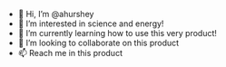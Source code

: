 - 👋 Hi, I’m @ahurshey
- 👀 I’m interested in science and energy!
- 🌱 I’m currently learning how to use this very product!
- 💞️ I’m looking to collaborate on this product
- 📫 Reach me in this product

<!---
ahurshey/ahurshey is a ✨ special ✨ repository because its `README.md` (this file) appears on your GitHub profile.
You can click the Preview link to take a look at your changes.
--->
